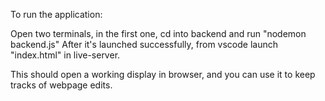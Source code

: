 To run the application:

Open two terminals, in the first one, cd into backend and run "nodemon backend.js"
After it's launched successfully, from vscode launch "index.html" in live-server.

This should open a working display in browser, and you can use it to keep tracks of webpage edits.
